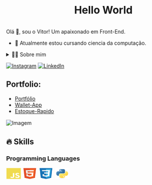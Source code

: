 
<div id="user-content-toc">
  <ul align="center">
    <summary><h1 style="display: inline-block">Hello World</h1></summary>
</div>


<p>
 Olá 👋, sou o Vitor! Um apaixonado em Front-End.

  - 🌱 Atualmente estou cursando ciencia da computação.

</p>


<details>
  <summary>👨‍💻 Sobre mim</summary>

  - 💬 Olá, meu nome é Vitor Venturini, tenho 19 anos. Sou um entusiasta da programação que iniciou sua jornada no mundo do desenvolvimento em 2022, explorando inicialmente o back-end antes de descobrir minha afinidade e conforto no front-end. Com a decisão de iniciar meu curso de Ciência da Computação em 2023, escolhi focar meus esforços no desenvolvimento front-end.

  - ⚡ Apaixonado por desafios intelectuais, encontro equilíbrio entre minha paixão pelos estudos, onde busco constantemente conhecimento, e meu entusiasmo por jogos.
</details>


[![Instagram](https://img.shields.io/badge/Instagram-E4405F?style=for-the-badge&logo=instagram&logoColor=white)](https://www.instagram.com/vitorramancini/)
[![LinkedIn](https://img.shields.io/badge/LinkedIn-0077B5?style=for-the-badge&logo=linkedin&logoColor=white)](https://www.linkedin.com/in/vitor-venturini-053227263/)



## Portfolio:
- [Portfólio](https://vitorfront.github.io/site-portfolio/)
- [Wallet-App](https://github.com/vitorfront/wallet-app-frontend)
- [Estoque-Rapido](https://github.com/vitorfront/estoque-rapido-frontend)



<p align="left">
  <img align="center" src="https://github.com/VariableBee/VariableBee/assets/77739311/4e9f41af-6b57-49a7-b15a-74322e96b4d7" alt="Imagem">
</p>

## 🔥 Skills

  <div style="flex-basis: 48%;">
    <h3>Programming Languages</h3>
    <img align="center" alt="Js" height="30" width="40" src="https://raw.githubusercontent.com/devicons/devicon/master/icons/javascript/javascript-plain.svg">
    <img align="center" alt="HTML" height="30" width="40" src="https://raw.githubusercontent.com/devicons/devicon/master/icons/html5/html5-original.svg">
    <img align="center" alt="CSS" height="30" width="40" src="https://raw.githubusercontent.com/devicons/devicon/master/icons/css3/css3-original.svg">
    <img align="center" alt="Python" height="30" width="40" src="https://raw.githubusercontent.com/devicons/devicon/master/icons/python/python-original.svg">
  </div>
  
  
